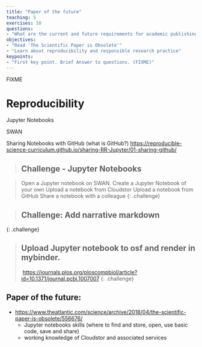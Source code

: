```yaml
---
title: "Paper of the future"
teaching: 5
exercises: 10
questions:
- "What are the current and future requirements for academic publishing?"
objectives:
- "Read 'The Scientific Paper is Obsolete'"
- "Learn about reproducibility and responsible research practice"
keypoints:
- "First key point. Brief Answer to questions. (FIXME)"
---
```

FIXME

# Reproducibility

Jupyter Notebooks

SWAN

Sharing Notebooks with GitHub (what is GitHub?)
https://reproducible-science-curriculum.github.io/sharing-RR-Jupyter/01-sharing-github/

> ## Challenge - Jupyter Notebooks

> Open a Jupyter notebook on SWAN.
> Create a Jupyter Notebook of your own
> Upload a notebook from Cloudstor
> Upload a notebook from GitHub
> Share a notebook with a colleague
{: .challenge}


> ## Challenge: Add narrative markdown
>
{: .challenge}

> ## Upload Jupyter notebook to osf and render in mybinder.
>  https://journals.plos.org/ploscompbiol/article?id=10.1371/journal.pcbi.1007007
{: .challenge}

## Paper of the future:
* https://www.theatlantic.com/science/archive/2018/04/the-scientific-paper-is-obsolete/556676/
    * Jupyter notebooks skills (where to find and store, open, use basic code, save and share)
    * working knowledge of Cloudstor and associated services
